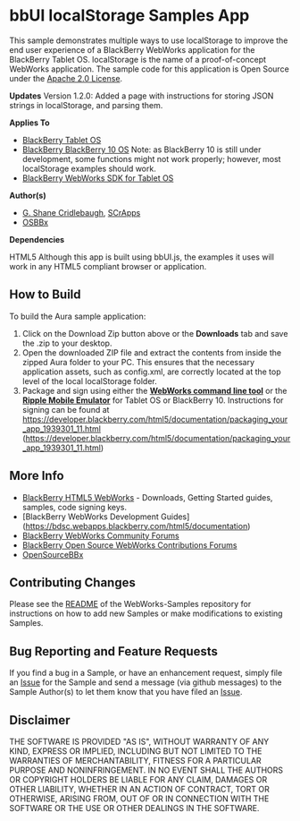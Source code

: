 # bbUI localStorage Samples App

This sample demonstrates multiple ways to use localStorage to improve the end user experience of a BlackBerry WebWorks application for the BlackBerry Tablet OS. localStorage is the name of a proof-of-concept WebWorks application.
The sample code for this application is Open Source under the [Apache 2.0 License](http://www.apache.org/licenses/LICENSE-2.0.html).

**Updates**
Version 1.2.0: Added a page with instructions for storing JSON strings in localStorage, and parsing them.

**Applies To**

* [BlackBerry Tablet OS](https://developer.blackberry.com/html5/) 
* [BlackBerry BlackBerry 10 OS](https://developer.blackberry.com/html5/) 
	Note: as BlackBerry 10 is still under development, some functions might not work properly; however, most localStorage examples should work.
* [BlackBerry WebWorks SDK for Tablet OS](https://developer.blackberry.com/html5/download/)

**Author(s)** 

* [G. Shane Cridlebaugh](http://github.com/SCrid2000), [SCrApps](http://SCrApps.org)
* [OSBBx](http://x.opensourcebb.com)

**Dependencies**

HTML5
Although this app is built using bbUI.js, the examples it uses will work in any HTML5 compliant browser or application.

## How to Build

To build the Aura sample application:


1. Click on the Download Zip button above or the **Downloads** tab and save the .zip to your desktop.
2. Open the downloaded ZIP file and extract the contents from inside the zipped Aura folder to your PC. This ensures that the necessary application assets, such as config.xml, are correctly located at the top level of the local localStorage folder.
3. Package and sign using either the **[WebWorks command line tool](https://developer.blackberry.com/html5/download/sdk)** or the **[Ripple Mobile Emulator](http://developer.blackberry.com/html5/download)** for Tablet OS or BlackBerry 10. Instructions for signing can be found at https://developer.blackberry.com/html5/documentation/packaging_your_app_1939301_11.html (https://developer.blackberry.com/html5/documentation/packaging_your_app_1939301_11.html)



## More Info

* [BlackBerry HTML5 WebWorks](https://bdsc.webapps.blackberry.com/html5/) - Downloads, Getting Started guides, samples, code signing keys.
* [BlackBerry WebWorks Development Guides] (https://bdsc.webapps.blackberry.com/html5/documentation)
* [BlackBerry WebWorks Community Forums](http://supportforums.blackberry.com/t5/Web-and-WebWorks-Development/bd-p/browser_dev)
* [BlackBerry Open Source WebWorks Contributions Forums](http://supportforums.blackberry.com/t5/BlackBerry-WebWorks/bd-p/ww_con)
* [OpenSourceBBx](http://x.opensourcebb.com)


## Contributing Changes

Please see the [README](https://github.com/blackberry/WebWorks-Samples) of the WebWorks-Samples repository for instructions on how to add new Samples or make modifications to existing Samples.


## Bug Reporting and Feature Requests

If you find a bug in a Sample, or have an enhancement request, simply file an [Issue](https://github.com/blackberry/WebWorks-Samples/issues) for the Sample and send a message (via github messages) to the Sample Author(s) to let them know that you have filed an [Issue](https://github.com/blackberry/WebWorks-Samples/issues).

## Disclaimer

THE SOFTWARE IS PROVIDED "AS IS", WITHOUT WARRANTY OF ANY KIND, EXPRESS OR IMPLIED, INCLUDING BUT NOT LIMITED TO THE WARRANTIES OF MERCHANTABILITY, FITNESS FOR A PARTICULAR PURPOSE AND NONINFRINGEMENT. IN NO EVENT SHALL THE AUTHORS OR COPYRIGHT HOLDERS BE LIABLE FOR ANY CLAIM, DAMAGES OR OTHER LIABILITY, WHETHER IN AN ACTION OF CONTRACT, TORT OR OTHERWISE, ARISING FROM, OUT OF OR IN CONNECTION WITH THE SOFTWARE OR THE USE OR OTHER DEALINGS IN THE SOFTWARE.
